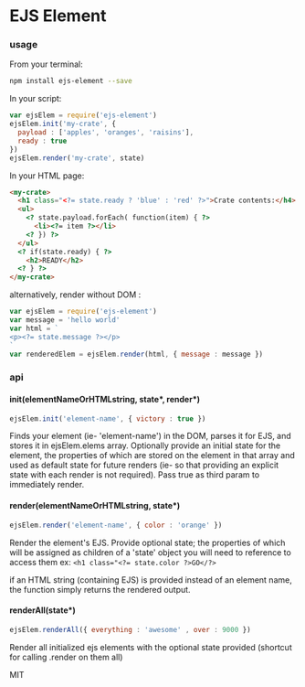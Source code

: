 # EJS Element

### usage

From your terminal: 
```bash
npm install ejs-element --save
```

In your script: 
```javascript
var ejsElem = require('ejs-element') 
ejsElem.init('my-crate', {
  payload : ['apples', 'oranges', 'raisins'], 
  ready : true
})
ejsElem.render('my-crate', state)
```

In your HTML page: 
```html
<my-crate>
  <h1 class="<?= state.ready ? 'blue' : 'red' ?>">Crate contents:</h4>
  <ul>
    <? state.payload.forEach( function(item) { ?>
      <li><?= item ?></li>
    <? }) ?>
  </ul>
  <? if(state.ready) { ?>
    <h2>READY</h2>
  <? } ?>
</my-crate>
```

alternatively, render without DOM :
```javascript
var ejsElem = require('ejs-element')
var message = 'hello world'
var html = `
<p><?= state.message ?></p>
`
var renderedElem = ejsElem.render(html, { message : message })
```

### api

#### init(elementNameOrHTMLstring, state*, render*)
```javascript
ejsElem.init('element-name', { victory : true })
```
Finds your element (ie- 'element-name') in the DOM, parses it for EJS, and stores it in ejsElem.elems array. Optionally provide an initial state for the element, the properties of which are stored on the element in that array and used as default state for future renders (ie- so that providing an explicit state with each render is not required).  Pass true as third param to immediately render.

#### render(elementNameOrHTMLstring, state*)
```javascript
ejsElem.render('element-name', { color : 'orange' })
```
Render the element's EJS.  Provide optional state; the properties of which will be assigned as children of a 'state' object you will need to reference to access them ex: `<h1 class="<?= state.color ?>GO</?>`

if an HTML string (containing EJS) is provided instead of an element name, the function simply returns the rendered output.

#### renderAll(state*)
```javascript
ejsElem.renderAll({ everything : 'awesome' , over : 9000 })
```
Render all initialized ejs elements with the optional state provided (shortcut for calling .render on them all) 


MIT
